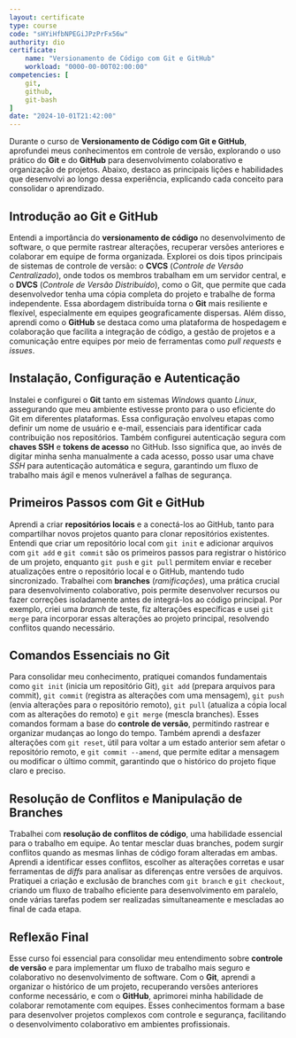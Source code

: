 ```yaml
---
layout: certificate
type: course
code: "sHYiHfbNPEGiJPzPrFx56w"
authority: dio
certificate:
    name: "Versionamento de Código com Git e GitHub"
    workload: "0000-00-00T02:00:00"
competencies: [
    git,
    github,
    git-bash
]
date: "2024-10-01T21:42:00"
---
```


Durante o curso de **Versionamento de Código com Git e GitHub**, aprofundei meus conhecimentos em controle de versão, explorando o uso prático do **Git** e do **GitHub** para desenvolvimento colaborativo e organização de projetos. Abaixo, destaco as principais lições e habilidades que desenvolvi ao longo dessa experiência, explicando cada conceito para consolidar o aprendizado.

## Introdução ao Git e GitHub

Entendi a importância do **versionamento de código** no desenvolvimento de software, o que permite rastrear alterações, recuperar versões anteriores e colaborar em equipe de forma organizada. Explorei os dois tipos principais de sistemas de controle de versão: o **CVCS** (*Controle de Versão Centralizado*), onde todos os membros trabalham em um servidor central, e o **DVCS** (*Controle de Versão Distribuído*), como o Git, que permite que cada desenvolvedor tenha uma cópia completa do projeto e trabalhe de forma independente. Essa abordagem distribuída torna o **Git** mais resiliente e flexível, especialmente em equipes geograficamente dispersas. Além disso, aprendi como o **GitHub** se destaca como uma plataforma de hospedagem e colaboração que facilita a integração de código, a gestão de projetos e a comunicação entre equipes por meio de ferramentas como *pull requests* e *issues*.

## Instalação, Configuração e Autenticação

Instalei e configurei o **Git** tanto em sistemas *Windows* quanto *Linux*, assegurando que meu ambiente estivesse pronto para o uso eficiente do Git em diferentes plataformas. Essa configuração envolveu etapas como definir um nome de usuário e e-mail, essenciais para identificar cada contribuição nos repositórios. Também configurei autenticação segura com **chaves SSH** e **tokens de acesso** no GitHub. Isso significa que, ao invés de digitar minha senha manualmente a cada acesso, posso usar uma chave *SSH* para autenticação automática e segura, garantindo um fluxo de trabalho mais ágil e menos vulnerável a falhas de segurança.

## Primeiros Passos com Git e GitHub

Aprendi a criar **repositórios locais** e a conectá-los ao GitHub, tanto para compartilhar novos projetos quanto para clonar repositórios existentes. Entendi que criar um repositório local com `git init` e adicionar arquivos com `git add` e `git commit` são os primeiros passos para registrar o histórico de um projeto, enquanto `git push` e `git pull` permitem enviar e receber atualizações entre o repositório local e o GitHub, mantendo tudo sincronizado. Trabalhei com **branches** (*ramificações*), uma prática crucial para desenvolvimento colaborativo, pois permite desenvolver recursos ou fazer correções isoladamente antes de integrá-los ao código principal. Por exemplo, criei uma *branch* de teste, fiz alterações específicas e usei `git merge` para incorporar essas alterações ao projeto principal, resolvendo conflitos quando necessário.

## Comandos Essenciais no Git

Para consolidar meu conhecimento, pratiquei comandos fundamentais como `git init` (inicia um repositório Git), `git add` (prepara arquivos para commit), `git commit` (registra as alterações com uma mensagem), `git push` (envia alterações para o repositório remoto), `git pull` (atualiza a cópia local com as alterações do remoto) e `git merge` (mescla branches). Esses comandos formam a base do **controle de versão**, permitindo rastrear e organizar mudanças ao longo do tempo. Também aprendi a desfazer alterações com `git reset`, útil para voltar a um estado anterior sem afetar o repositório remoto, e `git commit --amend`, que permite editar a mensagem ou modificar o último commit, garantindo que o histórico do projeto fique claro e preciso.

## Resolução de Conflitos e Manipulação de Branches

Trabalhei com **resolução de conflitos de código**, uma habilidade essencial para o trabalho em equipe. Ao tentar mesclar duas branches, podem surgir conflitos quando as mesmas linhas de código foram alteradas em ambas. Aprendi a identificar esses conflitos, escolher as alterações corretas e usar ferramentas de *diffs* para analisar as diferenças entre versões de arquivos. Pratiquei a criação e exclusão de branches com `git branch` e `git checkout`, criando um fluxo de trabalho eficiente para desenvolvimento em paralelo, onde várias tarefas podem ser realizadas simultaneamente e mescladas ao final de cada etapa.

## Reflexão Final

Esse curso foi essencial para consolidar meu entendimento sobre **controle de versão** e para implementar um fluxo de trabalho mais seguro e colaborativo no desenvolvimento de software. Com o **Git**, aprendi a organizar o histórico de um projeto, recuperando versões anteriores conforme necessário, e com o **GitHub**, aprimorei minha habilidade de colaborar remotamente com equipes. Esses conhecimentos formam a base para desenvolver projetos complexos com controle e segurança, facilitando o desenvolvimento colaborativo em ambientes profissionais.

<!-- Link para o meu perfil do GitHub --> 